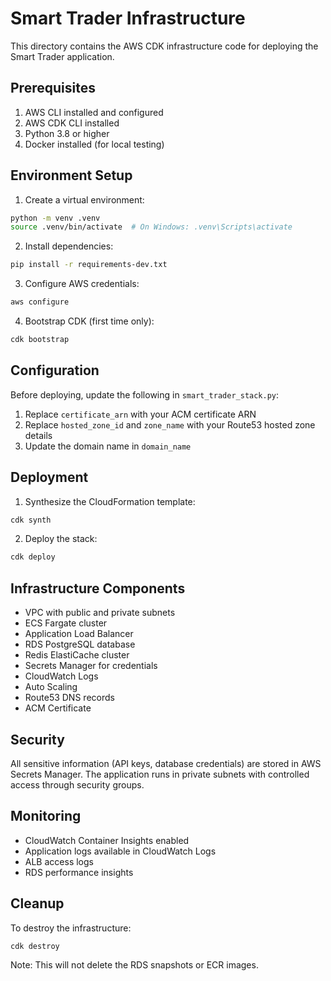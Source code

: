 # Smart Trader Infrastructure

This directory contains the AWS CDK infrastructure code for deploying the Smart Trader application.

## Prerequisites

1. AWS CLI installed and configured
2. AWS CDK CLI installed
3. Python 3.8 or higher
4. Docker installed (for local testing)

## Environment Setup

1. Create a virtual environment:
```bash
python -m venv .venv
source .venv/bin/activate  # On Windows: .venv\Scripts\activate
```

2. Install dependencies:
```bash
pip install -r requirements-dev.txt
```

3. Configure AWS credentials:
```bash
aws configure
```

4. Bootstrap CDK (first time only):
```bash
cdk bootstrap
```

## Configuration

Before deploying, update the following in `smart_trader_stack.py`:

1. Replace `certificate_arn` with your ACM certificate ARN
2. Replace `hosted_zone_id` and `zone_name` with your Route53 hosted zone details
3. Update the domain name in `domain_name`

## Deployment

1. Synthesize the CloudFormation template:
```bash
cdk synth
```

2. Deploy the stack:
```bash
cdk deploy
```

## Infrastructure Components

- VPC with public and private subnets
- ECS Fargate cluster
- Application Load Balancer
- RDS PostgreSQL database
- Redis ElastiCache cluster
- Secrets Manager for credentials
- CloudWatch Logs
- Auto Scaling
- Route53 DNS records
- ACM Certificate

## Security

All sensitive information (API keys, database credentials) are stored in AWS Secrets Manager.
The application runs in private subnets with controlled access through security groups.

## Monitoring

- CloudWatch Container Insights enabled
- Application logs available in CloudWatch Logs
- ALB access logs
- RDS performance insights

## Cleanup

To destroy the infrastructure:
```bash
cdk destroy
```

Note: This will not delete the RDS snapshots or ECR images.
